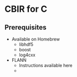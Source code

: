 # CBIR for C

## Prerequisites

- Available on Homebrew
    - libhdf5
    - boost
    - log4cxx
- FLANN
    - Instructions available here
    - 